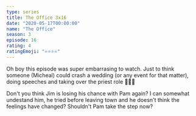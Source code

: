 ```yaml
---
type: series
title: The Office 3x16
date: "2020-05-17T00:00:00"
name: "The Office"
season: 3
episode: 16
rating: 4
ratingEmoji: "⭐️⭐️⭐️⭐️"
---
```


Oh boy this episode was super embarrasing to watch. Just to think someone (Micheal) could crash a wedding (or any event for that matter), doing speeches and taking over the priest role 🤦🏻‍♂️

Don't you think Jim is losing his chance with Pam again? I can somewhat undestand him, he tried before leaving town and he doesn't think the feelings have changed? Shouldn't Pam take the step now?

